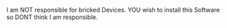 I am NOT responsible for bricked Devices.
YOU wish to install this Software
so DONT think I am responsible.
